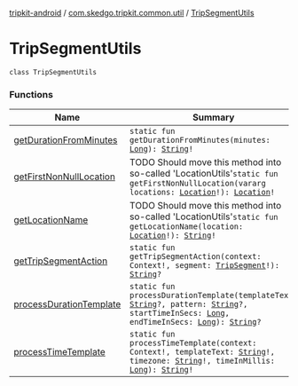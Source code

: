 [tripkit-android](../../index.md) / [com.skedgo.tripkit.common.util](../index.md) / [TripSegmentUtils](./index.md)

# TripSegmentUtils

`class TripSegmentUtils`

### Functions

| Name | Summary |
|---|---|
| [getDurationFromMinutes](get-duration-from-minutes.md) | `static fun getDurationFromMinutes(minutes: `[`Long`](https://kotlinlang.org/api/latest/jvm/stdlib/kotlin/-long/index.html)`): `[`String`](https://kotlinlang.org/api/latest/jvm/stdlib/kotlin/-string/index.html)`!` |
| [getFirstNonNullLocation](get-first-non-null-location.md) | TODO Should move this method into so-called 'LocationUtils'`static fun getFirstNonNullLocation(vararg locations: `[`Location`](../../com.skedgo.tripkit.common.model/-location/index.md)`!): `[`Location`](../../com.skedgo.tripkit.common.model/-location/index.md)`!` |
| [getLocationName](get-location-name.md) | TODO Should move this method into so-called 'LocationUtils'`static fun getLocationName(location: `[`Location`](../../com.skedgo.tripkit.common.model/-location/index.md)`!): `[`String`](https://kotlinlang.org/api/latest/jvm/stdlib/kotlin/-string/index.html)`!` |
| [getTripSegmentAction](get-trip-segment-action.md) | `static fun getTripSegmentAction(context: Context!, segment: `[`TripSegment`](../../com.skedgo.tripkit.routing/-trip-segment/index.md)`!): `[`String`](https://kotlinlang.org/api/latest/jvm/stdlib/kotlin/-string/index.html)`?` |
| [processDurationTemplate](process-duration-template.md) | `static fun processDurationTemplate(templateText: `[`String`](https://kotlinlang.org/api/latest/jvm/stdlib/kotlin/-string/index.html)`?, pattern: `[`String`](https://kotlinlang.org/api/latest/jvm/stdlib/kotlin/-string/index.html)`?, startTimeInSecs: `[`Long`](https://kotlinlang.org/api/latest/jvm/stdlib/kotlin/-long/index.html)`, endTimeInSecs: `[`Long`](https://kotlinlang.org/api/latest/jvm/stdlib/kotlin/-long/index.html)`): `[`String`](https://kotlinlang.org/api/latest/jvm/stdlib/kotlin/-string/index.html)`?` |
| [processTimeTemplate](process-time-template.md) | `static fun processTimeTemplate(context: Context!, templateText: `[`String`](https://kotlinlang.org/api/latest/jvm/stdlib/kotlin/-string/index.html)`!, timezone: `[`String`](https://kotlinlang.org/api/latest/jvm/stdlib/kotlin/-string/index.html)`!, timeInMillis: `[`Long`](https://kotlinlang.org/api/latest/jvm/stdlib/kotlin/-long/index.html)`): `[`String`](https://kotlinlang.org/api/latest/jvm/stdlib/kotlin/-string/index.html)`!` |
